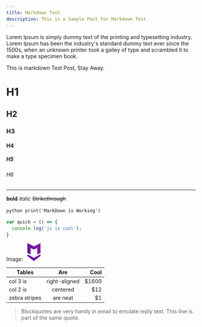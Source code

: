 ```yaml
---
title: Markdown Test
description: This is a Sample Post for Markdown Test
---
```


Lorem Ipsum is simply dummy text of the printing and typesetting industry. Lorem Ipsum has been the industry's standard dummy text ever since the 1500s, when an unknown printer took a galley of type and scrambled it to make a type specimen book.

This is markdown Test Post, Stay Away.

# H1
## H2
### H3
#### H4
##### H5
###### H6

---

**bold** *italic* ~~Strikethrough~~

`python
print('MarkDown is Working')
`

```javascript
var quick = () => {
  console.log('js is cool');
}
```

Image: ![alt text](https://github.com/adam-p/markdown-here/raw/master/src/common/images/icon48.png "Logo Title Text 1")

| Tables        | Are           | Cool  |
| ------------- |:-------------:| -----:|
| col 3 is      | right-aligned | $1600 |
| col 2 is      | centered      |   $12 |
| zebra stripes | are neat      |    $1 |

> Blockquotes are very handy in email to emulate reply text.
> This line is part of the same quote.